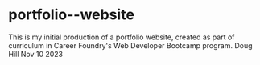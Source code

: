 # portfolio--website
This is my initial production of a portfolio website, created as part of curriculum in Career Foundry's Web Developer Bootcamp program. 
Doug Hill Nov 10 2023

